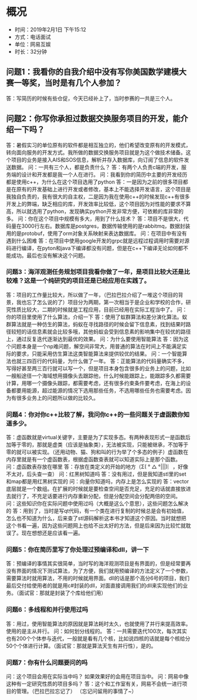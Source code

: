 # 概况
- 时间：2019年2月1日 下午15:12
- 方式：电话面试
- 单位：网易互娱
- 时长：32分钟
## 问题1：我看你的自我介绍中没有写你美国数学建模大赛一等奖，当时是有几个人参加？
答：写简历的时候有些仓促，今天已经补上了，当时参赛的一共是三个人。
## 问题2：你写你承担过数据交换服务项目的开发，能介绍一下吗？
答：暑假实习的单位原有的软件都是相互独立的，他们希望改变原有的开发模式，转向面向服务的开发方式。我所做的数据交换服务项目就是为这个做技术储备。这个项目的业务是接入AIS和SOS信息，解析并存入数据库，向订阅了信息的软件发送数据。
问：一共有三个人，都是负责什么？
答：有两个人负责c端的开发，服务端的设计和开发都是我一个人在进行。
问：我看到你的简历中主要的开发经历都是使用c++，为什么在这个项目选用了python
答：一是因为之前的很多项目都是在原有的开发基础上进行开发或者修改，基本上不能选择开发语言，这个项目是我独自负责的，我有很大的自主权，二是因为我在使用c++的时候发现c++有很多开发上的弊端，缺乏相应的库，开发效率比较低，这个项目因为对性能的要求不算高，所以就选用了python，发现确实python开发非常方便，可依赖的库非常的多。
问：你在这个项目中规模有多大，用到了什么技术？
答：项目不是很大，代码量在3000行左右。数据库是postgres，数据传输使用的是rabbitmq，数据封装用的是protobuf，使用了orm对象关系映射来表达数据库。
问：在项目中有没有遇到什么困难
答：在项目中使用google开发的grpc就是远程过程调用时需要对源码进行编译，在pyton和java下编译都没有问题，但是在c++下编译无论如何都不能成功。最后也没有解决这个问题。
### 问题3：海洋观测任务规划项目我看你做了一年，是项目比较大还是比较难？这是一个纯研究的项目还是已经应用在实践了。
答：项目的工作量比较大，所以做了一年，（巴拉巴拉介绍了一堆这个项目的背景，我也忘了怎么说的了）项目分为两期，第一次相当于是企业和学校的合作，研究性质比较大，二期的时候就是工程应用，目前已经用在实际工程当中了。
问：你的项目里使用了什么算法，介绍一下
答：使用了蚁群算法和差分演化算法。蚁群算法就是一种仿生的算法，蚂蚁在寻找路径的时候会留下信息素，找到结果时路径较短的话信息素就会比较多哦，其他蚂蚁会受到信息素的影响集中在较优的路径上，通过反复迭代逐渐达到最优的效果。
问：为什么要使用智能算法
答：因为这个问题本身是一个np难问题，解空间非常大，用普通的算法在时间上不能满足实际的要求，只能采用仿生算法这类智能算法来提供较优的结果。
问：一个智能算法也就三四百行的代码量，为什么做了一年。
答：正能算法的代码量确实不多，写得好甚至两三百行就可以写一个，但是项目本身包含很多的业务上的问题，比如一艘船途径一个海域想用摄像头去跟踪他，什么时候能跟踪上，能跟踪多久都需要计算，用哪一个摄像头跟踪，都需要考虑，还有很多约束条件要考虑，在海上的设备都要用能源，超过能源的情况下选用那些任务，不选用哪些任务也需要考虑。因为有很多业务上的问题所以做的比较久。
### 问题4：你对你c++比较了解，我问你c++的一些问题关于虚函数你知道多少。
答：虚函数就是virtual关键字，主要是为了实现多态。有两种表现形式一是函数后加等于零的，那就是虚类（应该是抽象类），无法被实现，只能被继承，不加等于零的就可以被实现。（还用动物、猫、狗和叫的行为举了个多态的例子）虚函数在内存里就是有一个虚函数表，根据虚函数查表就可以知道实际上是那个函数。
问：虚函数表存放在哪里
答：存放在类定义的开始的地方（Σ( ° △ °|||)︴，好像不太对，后头查一查）
问：红黑树知道吗
答：没有用过，但是我知道stl里的set和map都是用红黑树实现的
问：向量你知道吗，内存上是怎么实现的
答：vector底层就是一个数组。在扩展的时候就是要检查空间是否充足，充足的话就直接放进去就行了，不充足话要进行内存重新分配，但是分配空间会分配两倍的空间。
问：这些知识你在实际问题中使用过吗（大概是这么个意思），这些问题怎么解决的
答：用到了，当时是写qt代码，有一个类在进行复制的时候总是会有初始值，怎么也不知道为什么，后来查了stl源码解析这本书才知道这个原因。当时就想把这个书看一遍，因为这些问题网上也给不出太好的方法，但是后来因为比较忙就耽误了。现在想想还是应该看一遍。
### 问题5：你在简历里写了你处理过预编译和dll，讲一下
答：预编译的事情其实很简单，当时写的海洋观测项目是有界面的，但是经常要再没有界面的情况下测试算法，为了方便，我们就用预编译的方法定义了一个参数，需要算法时就用算法，不用的时候就用界面。dll的话是那个高分6号的项目，我们最后交付给使用者的就是用c#封装的dll，对面直接调用我们的dll来实现他们的业务。（面试官：那就是封装了个库给他们用）
### 问题6：多线程和并行使用过吗
答：用过，使用智能算法的原因就是算法耗时太久，也就使用了并行来提高效率。使用的是主从并行。
问：如何划分线程的。
答：一共需要迭代100次，每次其实也有200个个体参与迭代，一般就是看有几个核，比如说四核的话就是每个核给分50个个体进行计算。（面试官：那就是算法天生有并行性），是的。

### 问题7：你有什么问题要问的吗
问：这个项目会用在实际当中吗？
如果效果好的会用在项目当中。
问：网易中像这种有一定研究性质的项目多吗？
答：这个和工作室有关，网易不会统一进行项目的管理。（巴拉巴拉忘记了）
（忘记问留用的事情了~）